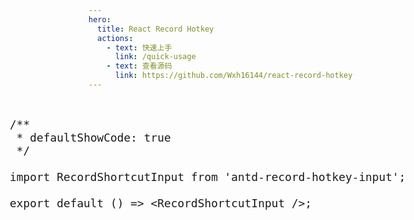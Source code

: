 ```yaml
---
hero:
  title: React Record Hotkey
  actions:
    - text: 快速上手
      link: /quick-usage
    - text: 查看源码
      link: https://github.com/Wxh16144/react-record-hotkey
---
```


<div style="display: flex;justify-content: center;margin-block: 4em 6em">
<div style="width: 580px;transform: scale(1.5);">

```tsx
/**
 * defaultShowCode: true
 */

import RecordShortcutInput from 'antd-record-hotkey-input';

export default () => <RecordShortcutInput />;
```

<div>
</div>
